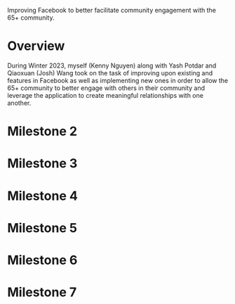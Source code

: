 Improving Facebook to better facilitate community engagement with the 65+ community.

# Overview
During Winter 2023, myself (Kenny Nguyen) along with Yash Potdar and Qiaoxuan (Josh) Wang took on the task of improving upon existing and features in Facebook as well as implementing new ones in order to allow the 65+ community to better engage with others in their community and leverage the application to create meaningful relationships with one another.  


# Milestone 2

# Milestone 3

# Milestone 4

# Milestone 5

# Milestone 6

# Milestone 7




